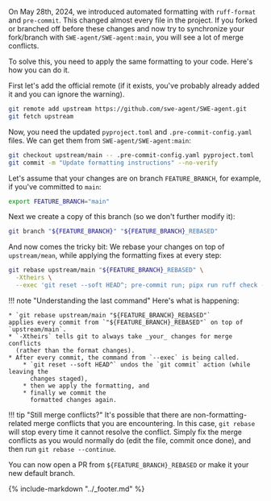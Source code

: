 On May 28th, 2024, we introduced automated formatting with `ruff-format` and `pre-commit`. This changed almost every file in the project.
If you forked or branched off before these changes and now try to synchronize your fork/branch with `SWE-agent/SWE-agent:main`, you will
see a lot of merge conflicts.

To solve this, you need to apply the same formatting to your code. Here's how you can do it.

First let's add the official remote (if it exists, you've probably already added it and you can ignore the warning).

```bash
git remote add upstream https://github.com/swe-agent/SWE-agent.git
git fetch upstream
```

Now, you need the updated `pyproject.toml` and `.pre-commit-config.yaml` files.
We can get them from `SWE-agent/SWE-agent:main`:

```bash
git checkout upstream/main -- .pre-commit-config.yaml pyproject.toml
git commit -m "Update formatting instructions" --no-verify
```

Let's assume that your changes are on branch `FEATURE_BRANCH`, for example, if you've committed to `main`:

```bash
export FEATURE_BRANCH="main"
```

Next we create a copy of this branch (so we don't further modify it):

```bash
git branch "${FEATURE_BRANCH}" "${FEATURE_BRANCH}_REBASED"
```

And now comes the tricky bit: We rebase your changes on top of `upstream/mean`, while applying
the formatting fixes at every step:

```bash
git rebase upstream/main "${FEATURE_BRANCH}_REBASED" \
  -Xtheirs \
  --exec 'git reset --soft HEAD^; pre-commit run; pipx run ruff check --fix --unsafe-fixes; git add -u; git commit -C HEAD@{1} --no-verify'
```

!!! note "Understanding the last command"
    Here's what is happening:

    * `git rebase upstream/main "${FEATURE_BRANCH}_REBASED"`
    applies every commit from `"${FEATURE_BRANCH}_REBASED"` on top of `upstream/main`.
    * `-Xtheirs` tells git to always take _your_ changes for merge conflicts
      (rather than the format changes).
    * After every commit, the command from `--exec` is being called.
        * `git reset --soft HEAD^` undos the `git commit` action (while leaving the
          changes staged),
        * then we apply the formatting, and
        * finally we commit the
          formatted changes again.

!!! tip "Still merge conflicts?"
    It's possible that there are non-formatting-related merge conflicts that you are encountering.
    In this case, `git rebase` will stop every time it cannot resolve the conflict.
    Simply fix the merge conflicts as you would normally do (edit the file, commit once done),
    and then run `git rebase --continue`.

You can now open a PR from `${FEATURE_BRANCH}_REBASED` or make it your new default branch.

{% include-markdown "../_footer.md" %}